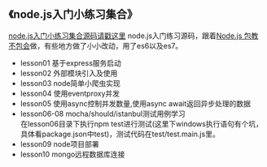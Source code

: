 ## 《node.js入门小练习集合》
[node.js入门小练习集合源码请戳这里](https://github.com/44021987/mark/blob/master/example/node)
node.js入门练习源码，跟着[Node.js 包教不包会](https://github.com/alsotang/node-lessons)做，有些地方做了小小改动，用了es6以及es7。

- lesson01 基于express服务启动
- lesson02 外部模块引入及使用
- lesson03 node简单小爬虫实现
- lesson04 使用eventproxy并发
- lesson05 使用async控制并发数量,使用async await返回异步处理的数据
- lesson06-08 mocha/should/istanbul测试用例学习  
  在lesson06目录下执行npm test进行测试(这里下windows执行语句有个坑，具体看package.json中test)，测试代码在test/test.main.js里。
- lesson09 node项目部署
- lesson10 mongo远程数据库连接
